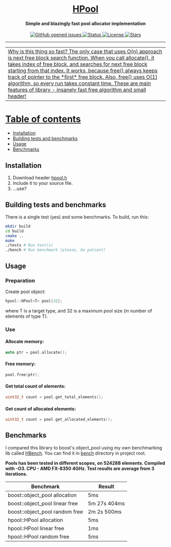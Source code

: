 <h1 align="center">
  <br>
  <a href="https://github.com/randommfs/HPool/archive/master.zip">HPool</a>
</h1>

<h4 align="center">Simple and blazingly fast pool allocator implementation</h4>

<p align="center">
    <a href="https://github.com/randommfs/HPool/issues">
    <img src="https://img.shields.io/github/issues/randommfs/HPool?color=lime"
         alt="GitHub opened issues">
    <img src="https://img.shields.io/badge/status-stable-lime"
         alt="Status">
    <img src="https://img.shields.io/github/license/randommfs/HPool?color=lime"
         alt="License">
    <img src="https://img.shields.io/github/stars/randommfs/HPool?color=lime"
         alt="Stars">
</p>

---
<table>
<tr>
<td>
Why is this thing so fast? The only case that uses O(n) approach is next free block search function. When you call allocate(), it takes index of free block, and searches for next free block starting from that index. It works, because free() always keeps track of pointer to the *first* free block. Also, free() uses O(1) algorithm, so every run takes constant time. These are main features of library - insanely fast free algorithm and small header!
</td>
</tr>
</table>

# Table of contents
- [Installation](#installation)
- [Building tests and benchmarks](#building-tests-and-benchmarks)
- [Usage](#usage)
- [Benchmarks](#benchmarks)

## Installation
1. Download header [hpool.h](hpool.hpp)
2. Include it to your source file.
3. ...use?

## Building tests and benchmarks
There is a single test (yes) and some benchmarks. To build, run this:
```bash
mkdir build
cd build
cmake ..
make
./tests # Run test(s)
./bench # Run benchmark (please, be patient)
```

## Usage

### Preparation
Create pool object:
```cpp
hpool::HPool<T> pool{32};
```
where T is a target type, and 32 is a maximum pool size (in number of elements of type T).

### Use
#### Allocate memory:
```cpp
auto ptr = pool.allocate();
```

#### Free memory:
```cpp
pool.free(ptr);
```

#### Get total count of elements:
```cpp
uint32_t count = pool.get_total_elements();
```

#### Get count of allocated elements:
```cpp
uint32_t count = pool.get_allocated_elements();
```

## Benchmarks

I compared this library to boost's object_pool using my own benchmarking lib called [HBench](https://github.com/randommfs/HBench). You can find it in [bench](bench) directory in project root.

**Pools has been tested in different scopes, on 524288 elements. Compiled with -O3. CPU - AMD FX-8350 4GHz. Test results are average from 3 iterations.**

| Benchmark                       	| Result      	|
|---------------------------------	|-------------	|
| boost::object_pool  allocation  	| 5ms        	|
| boost::object_pool  linear free 	| 5m 27s 404ms |
| boost::object_pool  random free 	| 2m 2s 500ms 	|
| hpool::HPool  allocation        	| 5ms         	|
| hpool::HPool  linear free       	| 1ms         	|
| hpool::HPool  random free       	| 5ms         	|
